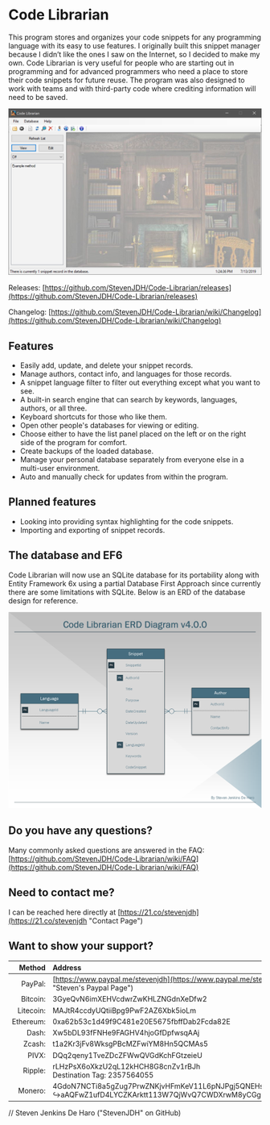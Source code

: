 # Code Librarian
This program stores and organizes your code snippets for any programming language with its easy to use features. I originally built this snippet manager because I didn’t like the ones I saw on the Internet, so I decided to make my own. Code Librarian is very useful for people who are starting out in programming and for advanced programmers who need a place to store their code snippets for future reuse. The program was also designed to work with teams and with third-party code where crediting information will need to be saved.

![Program Screenshot](https://github.com/StevenJDH/Code-Librarian/raw/master/code_librarian4-ss.png "Screenshot")

Releases: [https://github.com/StevenJDH/Code-Librarian/releases](https://github.com/StevenJDH/Code-Librarian/releases)

Changelog: [https://github.com/StevenJDH/Code-Librarian/wiki/Changelog](https://github.com/StevenJDH/Code-Librarian/wiki/Changelog)

## Features
* Easily add, update, and delete your snippet records.
* Manage authors, contact info, and languages for those records.
* A snippet language filter to filter out everything except what you want to see.
* A built-in search engine that can search by keywords, languages, authors, or all three.
* Keyboard shortcuts for those who like them.
* Open other people's databases for viewing or editing.
* Choose either to have the list panel placed on the left or on the right side of the program for comfort.
* Create backups of the loaded database.
* Manage your personal database separately from everyone else in a multi-user environment.
* Auto and manually check for updates from within the program.

## Planned features
* Looking into providing syntax highlighting for the code snippets.
* Importing and exporting of snippet records.

## The database and EF6
Code Librarian will now use an SQLite database for its portability along with Entity Framework 6x using a partial Database First Approach since currently there are some limitations with SQLite. Below is an ERD of the database design for reference. 

![ERD](https://github.com/StevenJDH/Code-Librarian/raw/master/ERD_Diagram.png "ERD Diagram")

## Do you have any questions?
Many commonly asked questions are answered in the FAQ:
[https://github.com/StevenJDH/Code-Librarian/wiki/FAQ](https://github.com/StevenJDH/Code-Librarian/wiki/FAQ)

## Need to contact me?
I can be reached here directly at [https://21.co/stevenjdh](https://21.co/stevenjdh "Contact Page")

## Want to show your support?

|Method       | Address                                                                                                    |
|------------:|:-----------------------------------------------------------------------------------------------------------|
|PayPal:      | [https://www.paypal.me/stevenjdh](https://www.paypal.me/stevenjdh "Steven's Paypal Page")                  |
|Bitcoin:     | 3GyeQvN6imXEHVcdwrZwKHLZNGdnXeDfw2                                                                         |
|Litecoin:    | MAJtR4ccdyUQtiiBpg9PwF2AZ6Xbk5ioLm                                                                         |
|Ethereum:    | 0xa62b53c1d49f9C481e20E5675fbffDab2Fcda82E                                                                 |
|Dash:        | Xw5bDL93fFNHe9FAGHV4hjoGfDpfwsqAAj                                                                         |
|Zcash:       | t1a2Kr3jFv8WksgPBcMZFwiYM8Hn5QCMAs5                                                                        |
|PIVX:        | DQq2qeny1TveZDcZFWwQVGdKchFGtzeieU                                                                         |
|Ripple:      | rLHzPsX6oXkzU2qL12kHCH8G8cnZv1rBJh<br />Destination Tag: 2357564055                                        |
|Monero:      | 4GdoN7NCTi8a5gZug7PrwZNKjvHFmKeV11L6pNJPgj5QNEHsN6eeX3D<br />&#8618;aAQFwZ1ufD4LYCZKArktt113W7QjWvQ7CWDXrwM8yCGgEdhV3Wt|


// Steven Jenkins De Haro ("StevenJDH" on GitHub)
